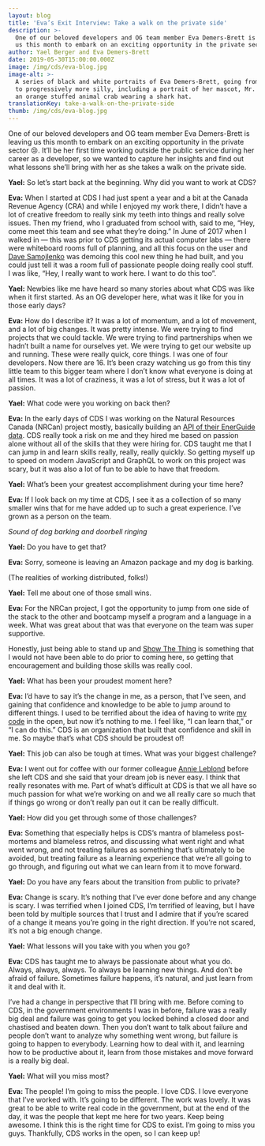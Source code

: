 ```yaml
---
layout: blog
title: 'Eva’s Exit Interview: Take a walk on the private side'
description: >-
  One of our beloved developers and OG team member Eva Demers-Brett is leaving
  us this month to embark on an exciting opportunity in the private sector.
author: Yael Berger and Eva Demers-Brett
date: 2019-05-30T15:00:00.000Z
image: /img/cds/eva-blog.jpg
image-alt: >-
  A series of black and white portraits of Eva Demers-Brett, going from serious
  to progressively more silly, including a portrait of her mascot, Mr. Pinchey,
  an orange stuffed animal crab wearing a shark hat.
translationKey: take-a-walk-on-the-private-side
thumb: /img/cds/eva-blog.jpg
---
```

One of our beloved developers and OG team member Eva Demers-Brett is leaving us this month to embark on an exciting opportunity in the private sector 😢. It’ll be her first time working outside the public service during her career as a developer, so we wanted to capture her insights and find out what lessons she’ll bring with her as she takes a walk on the private side.

**Yael:** So let’s start back at the beginning. Why did you want to work at CDS?

**Eva:** When I started at CDS I had just spent a year and a bit at the Canada Revenue Agency (CRA) and while I enjoyed my work there, I didn’t have a lot of creative freedom to really sink my teeth into things and really solve issues. Then my friend, who I graduated from school with, said to me, “Hey, come meet this team and see what they’re doing.” In June of 2017 when I walked in — this was prior to CDS getting its actual computer labs — there were whiteboard rooms full of planning, and all this focus on the user and [Dave Samojlenko](https://github.com/dsamojlenko) was demoing this cool new thing he had built, and you could just tell it was a room full of passionate people doing really cool stuff. I was like, “Hey, I really want to work here. I want to do this too”.

**Yael:** Newbies like me have heard so many stories about what CDS was like when it first started. As an OG developer here, what was it like for you in those early days?

**Eva:** How do I describe it? It was a lot of momentum, and a lot of movement, and a lot of big changes. It was pretty intense. We were trying to find projects that we could tackle. We were trying to find partnerships when we hadn’t built a name for ourselves yet. We were trying to get our website up and running. These were really quick, core things. I was one of four developers. Now there are 16. It’s been crazy watching us go from this tiny little team to this bigger team where I don’t know what everyone is doing at all times. It was a lot of craziness, it was a lot of stress, but it was a lot of passion. 

**Yael:** What code were you working on back then?

**Eva:** In the early days of CDS I was working on the Natural Resources Canada (NRCan) project mostly, basically building an [API of their EnerGuide data](https://digital.canada.ca/products/). CDS really took a risk on me and they hired me based on passion alone without all of the skills that they were hiring for. CDS taught me that I can jump in and learn skills really, really, really quickly. So getting myself up to speed on modern JavaScript and GraphQL to work on this project was scary, but it was also a lot of fun to be able to have that freedom. 

**Yael:** What’s been your greatest accomplishment during your time here?

**Eva:** If I look back on my time at CDS, I see it as a collection of so many smaller wins that for me have added up to such a great experience. I’ve grown as a person on the team. 

*Sound of dog barking and doorbell ringing*

**Yael:** Do you have to get that?

**Eva:** Sorry, someone is leaving an Amazon package and my dog is barking. 

(The realities of working distributed, folks!)

**Yael:** Tell me about one of those small wins.

**Eva:** For the NRCan project, I got the opportunity to jump from one side of the stack to the other and bootcamp myself a program and a language in a week. What was great about that was that everyone on the team was super supportive. 

Honestly, just being able to stand up and [Show The Thing](https://digital.canada.ca/2018/07/31/showing-the-whole-iceberg/) is something that I would not have been able to do prior to coming here, so getting that encouragement and building those skills was really cool. 

**Yael:** What has been your proudest moment here?

**Eva:** I’d have to say it’s the change in me, as a person, that I’ve seen, and gaining that confidence and knowledge to be able to jump around to different things. I used to be terrified about the idea of having to write [my code](https://github.com/evadb) in the open, but now it’s nothing to me. I feel like, “I can learn that,” or “I can do this.” CDS is an organization that built that confidence and skill in me. So maybe that’s what CDS should be proudest of!

**Yael:** This job can also be tough at times. What was your biggest challenge?

**Eva:** I went out for coffee with our former colleague [Annie Leblond](https://twitter.com/leblond_annie) before she left CDS and she said that your dream job is never easy. I think that really resonates with me. Part of what’s difficult at CDS is that we all have so much passion for what we’re working on and we all really care so much that if things go wrong or don’t really pan out it can be really difficult. 

**Yael:** How did you get through some of those challenges?
 
**Eva:** Something that especially helps is CDS’s mantra of blameless post-mortems and blameless retros, and discussing what went right and what went wrong, and not treating failures as something that’s ultimately to be avoided, but treating failure as a learning experience that we’re all going to go through, and figuring out what we can learn from it to move forward. 

**Yael:** Do you have any fears about the transition from public to private?

**Eva:** Change is scary. It’s nothing that I’ve ever done before and any change is scary. I was terrified when I joined CDS, I’m terrified of leaving, but I have been told by multiple sources that I trust and I admire that if you’re scared of a change it means you’re going in the right direction. If you’re not scared, it’s not a big enough change. 

**Yael:** What lessons will you take with you when you go?

**Eva:** CDS has taught me to always be passionate about what you do. Always, always, always. To always be learning new things. And don’t be afraid of failure. Sometimes failure happens, it’s natural, and just learn from it and deal with it. 

I’ve had a change in perspective that I’ll bring with me. Before coming to CDS, in the government environments I was in before, failure was a really big deal and failure was going to get you locked behind a closed door and chastised and beaten down. Then you don’t want to talk about failure and people don’t want to analyze why something went wrong, but failure is going to happen to everybody. Learning how to deal with it, and learning how to be productive about it, learn from those mistakes and move forward is a really big deal. 

**Yael:** What will you miss most?

**Eva:** The people! I’m going to miss the people. I love CDS. I love everyone that I’ve worked with. It’s going to be different. The work was lovely. It was great to be able to write real code in the government, but at the end of the day, it was the people that kept me here for two years. 
Keep being awesome. I think this is the right time for CDS to exist. I’m going to miss you guys. Thankfully, CDS works in the open, so I can keep up!
